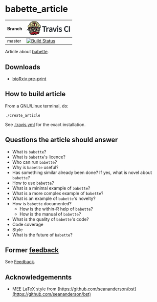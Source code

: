# babette_article

Branch|[![Travis CI logo](pics/TravisCI.png)](https://travis-ci.org)
---|---
master|[![Build Status](https://travis-ci.org/richelbilderbeek/babette_article.svg?branch=master)](https://travis-ci.org/richelbilderbeek/babette_article)

Article about [babette](https://github.com/richelbilderbeek/babette).

## Downloads

 * [bioRxiv pre-print](https://doi.org/10.1101/271866)

## How to build article

From a GNU/Linux terminal, do:

```
./create_article
```

See [.travis.yml](.travis.yml) for the exact installation.

## Questions the article should answer

 * What is `babette`?
 * What is `babette`'s licence?
 * Who can run `babette`? 
 * Why is `babette` useful?
 * Has something similar already been done? If yes, what is novel about `babette`?
 * How to use `babette`?
 * What is a minimal example of `babette`?
 * What is a more complex example of `babette`?
 * What is an example of `babette`'s novelty?
 * How is `babette` documented?
   * How is the within-R help of `babette`?
   * How is the manual of `babette`? 
 * What is the quality of `babette`'s code?
  * Code coverage
  * Style
 * What is the future of `babette`?

## Former [feedback](feedback/README.md)

See [Feedback](feedback/README.md).

## Acknowledgemennts

 * MEE LaTeX style from [https://github.com/seananderson/bst](https://github.com/seananderson/bst)

